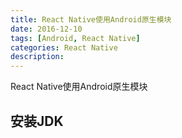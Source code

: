 ```yaml
---
title: React Native使用Android原生模块
date: 2016-12-10
tags: [Android, React Native]
categories: React Native
description:
---
```

React Native使用Android原生模块
<!--more-->

## 安装JDK
